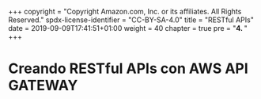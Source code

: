 +++
copyright = "Copyright Amazon.com, Inc. or its affiliates. All Rights Reserved."
spdx-license-identifier = "CC-BY-SA-4.0"
title = "RESTful APIs"
date = 2019-09-09T17:41:51+01:00
weight = 40
chapter = true
pre = "<b>4. </b>"
+++

# Creando RESTful APIs con AWS API GATEWAY